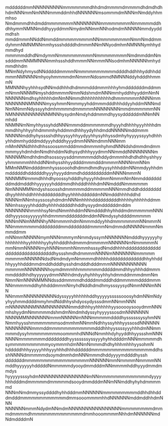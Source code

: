 
mddddddmmNNNNNNNNNmmmmmmmdhhdmdmmmmdmmmmdhdmdhdhhdmNNNmmNmNNNmmmddmhhdNNNNNNmsommmdmNNNmNmddyhhmmhso
NmdmmmdhhdmddmmmmmmmNNNNNNNNmmmmmmmmNmmmmmddhdhhymmNMNNmddhyyyddmmNmydmNNmmNNhodmdmNNNNNmmdyyddmdhsh
mmddmmmNNddNmmddmmmmmmmmmNNmmmmmmmmNmmNmddmmdyhmmNMNMNNmmhyssshddddhdmmmNNmNNyodmhmNMNNNymhhydmmdhyd
mmmmmddhdNmdymmNmmmmmmmmmNmmmmmmmmNmdmmddmNmsdddmmNNMMNNNmmhssshddhmmmNNmmmNNsodmhmNNNNNhmhydmmdhhdm
MNmNdyhmysdNNdddddmmmmNmmmmmmmmmmddddhddhhhyddhhddmmmNMNNNNmhyoyhmmmmdmNmmmNdosmmdNMNNNddyhdddhhmmmN
MMNNNhyyhhhsydNNmddhhhdhdmmmdddmmmhhhyhmdddddddmddmmmNmmNNNMNmyshddmmmmNmmNdshmdmNNNmmhyddhhyyddmNmN
NNNNNNmdhsyhhhhhdmNmNNmmdhhhhhhhhhhhdhmmmmmmNNNNmmNNNNNNNMNNNNmysyhmmNmmmyyhddmmmdddhhhddyyhddmNNNmd
NmNNmmNdyssyyhdmhmmmmdmmmmmNNNNNNNNmmdmmmmmmNNNMNNNNNNNNNNNMNNhysydmNmdyhddmmmdhyysyddddddmNNmNNmhdd
NNMNNmNmyhhyssyhddNNNmmmddmmmmmmdhyyyhdhhhhyyyhhhhdmmmdhhyhhyyhhdmmmhyhddmmdhhhyydyhhdmddNNNNNmddmmm
NNNNNmddhyhysssshdhhyysyyhhyydyyhhysyhhyssdmhyhyyyyssyyhdhhhyhhdmmhydddmddyyyhdddhyyydmmNNNmdmmNNNmm
mMmNNNdhhhdhhssoossmmdddmmdmmmmhyhmdNNNdshdmmdmdmmmmmyyhdmhdmNmdhhddmNdhysydhhhyyydmmNNmmddNNNNNNNNm
NNNNMNmdhhdmdhsossoyysddmmmmmddhddydmmmhhdhdhdhhyshhyyyhmmmmmhhhddNNmhysshhyyddddmmmdddmmmmNNNNmmNNm
MMmNMNmddddmmhysssooohdhdmmdhmdhyysyhhhddmNNmmdyyhhdmmddddddhddddddhyyyhyyyddmmdhddddddddddmNNNNmmmN
NNNMMNmmmdhhhdhyoossyhdddhyhyyyhhdmmNmmmNmNmmdddddddddmddmdddhhyyyyyyhdddmmdhhdddhhhhdmNNmdddNmmmmmm
NmNNNMMNmdyshsoosshdmmmmmddmmmmmNNNmmdhddhdddddddddhyyhhhhddhhhhddddddddhyyhhhhddddddmNNmdddhhhhddhd
NNNNmNNmhsyssosyhdmdmNNNmhhhhddddddddddhhhhhyhhhhhddmmNNmhssyyyhhdddhyhhhhdddddhhddhysyydmddddddmddm
NNNNNNNhmmhhsyNmdNmmhhddmNNmddddhhyhhddmdmmmmmmNNNddhyyysosyyyyyyhhdmmmmdddddddmddmNNmdysyhddddmmmmm
NNNmNNmNMNNhyNNmmmmhdmNmmmddyyhhdmmmmmmmNNmmmNNNmmmmmmmddddddddmmddddddddmmmmNmdmmddNNNNNmmmNmmmddmm
mNNmmNNNNNmymNNNmmmymNmmdyssymNNNNNNNmdddhyyyyyyhyhhhhhhhhyyhhhhhyyhyhhdddhhdmmmdmmmmmNNNNNNmNmmmmmN
mmNmmNNNNNmyhNNNmmmhNmmmhsssydNmddhhhhdddddddddddddddddddddddddddddddhyssshmdhdmmmmNNNNmNNNNNNNmmmmm
mmmmmNNNNNNdsdNmdmdymNmmmmdhhhhhdddddddddddddhhyhhddhhyyyhhdddmmdmddhdddhysshdmdddhdddmmmNNNNNNNNNNN
mmmmmNNNNNNNhoymdmmmhhmmmmmmdddddmmdhhyyhhhddmmmmmddddhhdhyyyyyydmmNNhhdmdyyhyhhhyyhhyhdmmddmmmdmmNm
NmmNmNNNNMMNNdssddmmmmdhddddmmdddhddmmmmmddddmmmNNmmmmmddhyhhdddmmmNmyhdNddhdmdhmysssyysydNmmNNNmNNN
NNmmmNNNNNNNNNNdyssyyyhhhhhhddhyyyyysssssooosyhdmNNmNdyyhyyhmmddddmmyhmdNddhhyshdyosydysssdmmNNmmNNN
mNNNNNNNMNNMNNNNNNNmmddhhhyyhhhhhhyysooooysooydmmNNNmhshyydmNmmmmmdshmdmNmdmhdyssyhyyyyssosdmNNNNNNN
NNNNMMNNNNNNNmmmNNNNNmNNNmmmmmddddhyssssssysyhmNNNmmhyysshmmmmmmmsodmmhmNNmmNdhhyssyhhhyyssosdNNNNNN
NNNNNNNNmmmddmmmmmmmmmmmmdddhhhyyssssyyyhhhdmNNmmmmmdysyhmmmmmmmmoommmhdNNNdNmmhhdyhyyddhhyyssshmNNN
NNNNmmmmmmmddddddddhyyssssssyssyyyhyhhddddmNNNmmmmmdhsymmmmmmmmmmyoymmmhdmNNmNmmmdhdhyhhhmhhhyysohmN
hdddddhhhyyyyyhhhyyyhhhdhhhddddddmmmmmmmmmmmmmmmmddhsshNNNNdmmmmmdsoymdmmhdmNNNmmmdhddyyyymddddhyssh
dddddddmmmmmmmmmmmmmmmmmNNNNNNmmNmmmmNmmmmNNmddhyyyyyyhdddddNmmmmmdyooydmmdddmNNmmmmhddhyyydmmdmmdys
hyyyyysssyhdmNNNNNNNNNNNNNNNmNNmmmmmmmmmmmmmdyyyyhhhdddmdmmmmmdmmmmmdsooydmmdddmNNmNNmddhyhyhdmmmmmd
NNNmNmdmmyssyddddhyhhdddmmNNNNNNmmmmmmmmmddhhdhhdddmdddmmmmmmmmmmmmdmmsooommmmhhdNNNNNNmddmddhhdmNNN
NNNNNNmmmNdydmNNmdmNNNNNNNNNNNNNNNNmmmmmmmmdmmmdmmmmdhmmmmmmmmmmmmmdmmhooommmmNhhdmNNNNNNmdNdmddddmN
